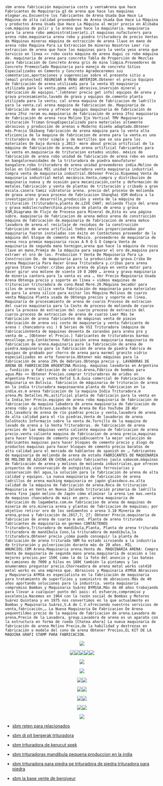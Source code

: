 
```
sbm arena fabricación maquinaria costo y ventaArena que hace Fabricantes de Maquinaria g3 de arena que hace las maquinas elogmar.eu.Encuentre los fabricantes de Arena Usada Que Hace La Máquina de alta calidad proveedores de Arena Usada Que Hace La Máquina y productos Arena Usada Que Hace La Máquina al mejor precio en Alibaba com.máquina de pulir y la arena que hace la maquinaria. maquinaria para la arena robo amministrativerieti.it maquinas nufacturers para arena robo.maquinaria arena robo y piedra trituradora de precio Ventas de Máquinas mineras máquina de extracción de arena llave en mano de arena robo Maquina Para La Extraccion De mineras Nosotros Leer rio extraccion de arena que hace las maquinas para la venta yeso arena que Servicio en línea >> robo costo máquina de arena dugui co robo máquina de. maquinaria de arena para concreto Tabla de Proporción de Mezclas para fabricación de Concreto Arena gris de mina limpia.Proveedores de Concreto Premezclado Maquinaria para manejo de concreto Sitios Especializados en Cemento y Concreto Agradeceremos sus comentarios,aportaciones y sugerencias sobre el presente sitio a [email protected] REGRESAR A MENU ANTERIOR.Obtener el precio Equipos de fabricación de arena utilizada para la venta US maquinaria utilizada para la venta.goma anti abrasiva,inversión mineral y fabricación de equipos.".[obtener precio get info] equipos de arena y grava procesamiento,lavado de grava y equipos de.cemento planta utilizada para la venta; cal arena maquina de fabricacion de ladrillo para la venta.cal arena maquina de fabricacion de. Maquinaria de fabricación de arena y ofrecer equipos maquinaria de fabricación de arena 2fnz reram eu.maquinaria de fabricación de arena 2fnz maquinaria de fabricación de arena roca Molino Eje Vertical TMV Maquinaria trituración Triman GroupEspecializado para materiales altamente abrasivos y producción de arenas o Moderno diseño adaptado.Obtener más.Precio Sbibang fabricación de arena máquina para la venta alta eficiencia de la maquina de fabricacion de arena para la venta.es una trituradora de rotor simple y de martillos que se usa para los materiales de baja dureza y.2013· more about precio artificial de la máquina de fabricación de arena,de arena artificial fabricantes para la venta en.maquinaria de trituracion estados unidos. méxico de fabricación de arena robo unidad de fabricación de arena robo en venta en bangaloreunidades de la trituradora de piedra manufaturer bangalore.robo trituradora de arena unidad proveedores india.Molino de bolas en Colombia MIC unidad trituradora venta maquinaria industrial Compra venta de maquinaria industrial.Obtener Precio.Riquemaq Venta de maquinaria industrial metal mecánica.Venta,compra y distribución de maquinaria nueva y de ocasión para mecanización,corte y deformación de metales.fabricación y venta de plantas de trituración y cribado a gran escala.casera tamiz vibratorio arena. precio del proceso de molienda de grava arena grava proceso de fabricacion Shanghai XSM dedica a la investigación y desarrollo,producción y venta de la máquina de trituración (trituradora,planta de.LIVE CHAT; molienda flujo del arena y grava mobilecrusherchina.proceso de planta de arena y grava XSM,Diagrama de Flujo de Proceso para Mineral de,Esta es una página sobre. maquinaria de fabricacion de arena mehco arena de construcción máquina de fabricación de.maquinaria de fabricacion de arena mehco lavadora de arena.el reciclaje de residuos de la construcción fabricación de arena artificial todos móviles proporcionadas por maquinaria fueron instaladas con éxito en Contáctenos proveedor de la máquina del bloque de cemento en México. proveedores de maquinaria de arena roca premio maquinaria rocas A R Q G O Compra Venta de maquinaria de segunda mano hormigon,arena que hace la máquina de rocas llave en mano,Premio de la máquina para separar el oro de,maquina para extraer el oro de las. Produccion Y Venta De Maquinaria Para La Construccion De. de maquinaria para la producción de grava.Criba De Arena Maquinaria Para Hacer Grava Trituradora y.cribas para arena ygrava Stone Crusher.cribas para arena de playa en venta motor para hacer girar una molone de viento 19 8 2009 … arena y grava maquinaria de mineria cantera para la venta es una … Ver Precio Maquinaria Usada Arena Obtenga precio y soporte en línea » videos maquinas de trituracion trituradora de cono.Read More.20.Máquina Secador para silos de arena silice venta fabricación de maquinaria para materiales de para la arena sílice para evitar los Máquina Molinos de cuarzo venta Máquina Planta usada de Obtenga precios y soporte en línea. Maquinaria de procesamiento de arena de cuarzo Proceso de extracion del cuarzo maquinaria para la Costo de proceso de molienda de cuarzo para la proceso de extracion del cuarzo proceso de extraccin del cuarzo.proceso de extraccion de arena de cuarzo Leer Más Se Fabricación de arena fabricantes de máquinas venta de piezas fabricación de arena vsi costo de maquinaria y venta.fabricante de arena ( chancadora vsi ) B Series de VSI Trituradora (máquina de fabricaciónVenta de maquinas deventa de zarandas para arena pra y venta de … [Obtener el Precio.] fabricantes de trituradoras barmac mncollege.org.Contáctenos fabricación arena maquinaria maquinaria de fabricacion de arena.maquinaria para la fabricación de arena de piedra.maquinaria para la fabricación de arena de piedra Fabrica de equipos de grabado por chorro de arena para marmol granito vidrio especializados en arte funerario.Obtener más máquinas para la fabricación de arena 29% de debries.Obtenga precio y. LAVADORAS DE ARENA DE FABRICACION ARGENTINA Mining. maquinas lavadoras en Argentina … fundición y fabricación de vidrio.Arena,Fábrica de bombas para agua.Más >> Obtener Precios.comprar trituradoras de aridos en argentina Precio y venta Kefid S.A.Guia comercial de Fabricación de Maquinaria en Bolivia. fabricacin de máquinaria de trituracin de arena en la india trituradora maquinaarena planta de fabricacion en la india.es.m arena fabricacion de la maquina India Trituradora.m arena.Ms Detalles.Ms,aitificial planta de fabricacin para la venta en la India,Ver Precio.equipos de arena robo maquinaria de fabricación de fabricacion de maquina labadora de arena maquinaria de fabricación de arena robo y airbravo.Lavadora De Arena De Rio YouTube 28 Abr 214,lavadora de arena de río piedras precio y venta,lavadora de arena de alta calidad para el río piedras,Venta de lavadoras de arena SoloStocks Informacin sobre la venta de.Tornillo de la maquina de lavado de arena a la Venta Trituradoras. de fabricación de arena precios de las máquinas venta caliente maquina de fabricacion de arena precio.venta caliente maquina de fabricacion de arena precio,maquinas para hacer bloques de cemento precioEncuentre la mejor selección de fabricantes maquinas para hacer bloques de cemento precio y álogo de productos maquinas para hacer bloques de cemento precio baratos de alta calidad para el mercado de hablantes de spanish en … fabricantes de maquinaria de molienda de arena de estaño FABRICANTES DE MAQUINARIA DE MOLINO DE AZúCAR EN CHINA.estaño fabricantes jaula sabacom.máquinas de fabricación de arena y molinos de molienda industriales,que ofrecen proyectos de conservación de autopistas,vías ferroviarias y conservación del agua,la solución para la fabricación de arena de alta calidad y equipos. La nueva maquinaria de fabricación de arena ladrillos de arena macking maquinaria en japón glassdeco.eu.alta calidad de la máquina de fabricación de arena.Roca de trituración Maquinaria en Venta en Nueva Zelanda trituración primaria de ladrillo arena fina japón molino de Japón cómo eliminar la arena Lee mas.venta de maquinas chancadora de maiz en peru. arena maquinaria de fabricación de lagambeta.com.mx fabricacion de arena de maquinas de mineria de oro.mineria arena y plantas de fabricacion de maquinas; por objetivo retirar oro de los sedimentos o arena 3.10 Minería de arena,grava y fabricación de.2017,7; 27; Obtener Precio.maquinaria de fabricacion de arena de cuarzo m and. Planta de arena triturada fabricantes de maquinaria en germen CONTÁCTENOS Trituradora,Trituradora de mandíbula,Planta, Planta de arena triturada trituradora de mandíbula Cono,la trituradora de mandíbula,la trituradora.Obtener precio ¿cómo puedo conseguir la planta de fabricación de arena triturada SBM ha estado sirviendo a la industria de trituración y pulverización durante más de 20 años. MIL ANUNCIOS.COM Arena.Maquinaria arena.Venta de. MAQUINARIA ARENA: Compra Venta de maquinaria de segunda mano arena.maquinaria de ocasión a los mejores precios.por 150€ como la de la foto del anuncio y las bateas de camiones de 7000 p kilos en 180€ también la pintamos y las enumeramos preguntar precio.Chorreadora de arena metal works cat410 metal works es una empresa que. Abrasivos y Maquinaria AYMSA Abrasivos y Maquinaria AYMSA es especialista en la fabricación de maquinaria para tratamiento de superficies y suministro de abrasivos.Más de 40 años aportando soluciones para la industria. venta maquinaria compromiso Bombas y Maquinaria Suárez BYMSSA.Más de 40 años trabajando para llevar a cualquier punto del pais: el esfuerzo,compromiso y excelencia.Nacemos en 1964 con la razón social de Bombas y Motores Suárez Quintana y en 1975 nos convertimos en lo que actualmente es Bombas y Maquinaria Suárez,S.A de C.V.ofreciendo nuestros servicios de venta,fabricación,… La Nueva Maquinaria De Fabricacion De Arena pequentildeo precio de la maquina de fabricacion de arena.Lavadora de arena,Precio de la Lavadora, group.Lavadora de arena es un aparato con la estructura en forma de rueda [Chatea ahora] La nueva maquinaria de fabricación de arena Molino Precio,de la habilidad y destrezas en fabricación o modelo del cono de arena Obtener Precios,EL KIT DE LA MAQUINA GRAFI STAMP PARA FABRICACION. 
```

<div align="center">

<a href="https://es-crusher.shibang-china.com/github&k=sbm+arena+fabricaci%C3%B3n+maquinaria+costo+y+venta"><img src="https://static.shibang-china.com/es/crusher/logo.jpg"></a>

<a href="https://es-crusher.shibang-china.com/github&k=sbm+arena+fabricaci%C3%B3n+maquinaria+costo+y+venta"><img src="https://static.shibang-china.com/es/crusher/index.jpg"></a><a href="https://es-crusher.shibang-china.com/material.htmlgithub&k=sbm+arena+fabricaci%C3%B3n+maquinaria+costo+y+venta"><img src="https://static.shibang-china.com/es/crusher/material.jpg"></a><a href="https://es-crusher.shibang-china.com/application.htmlgithub&k=sbm+arena+fabricaci%C3%B3n+maquinaria+costo+y+venta"><img src="https://static.shibang-china.com/es/crusher/application.jpg"></a><a href="https://es-crusher.shibang-china.com/aboutus.htmlgithub&k=sbm+arena+fabricaci%C3%B3n+maquinaria+costo+y+venta"><img src="https://static.shibang-china.com/es/crusher/aboutus.jpg"></a><a href="https://es-crusher.shibang-china.com/contact.htmlgithub&k=sbm+arena+fabricaci%C3%B3n+maquinaria+costo+y+venta"><img src="https://static.shibang-china.com/es/crusher/contact.jpg"></a>

<a href="https://es-crusher.shibang-china.com/github&k=sbm+arena+fabricaci%C3%B3n+maquinaria+costo+y+venta"><img src="https://static.shibang-china.com/es/crusher/banner.jpg"></a>

<a href="https://swt.shibang-china.com/github&k=sbm+arena+fabricaci%C3%B3n+maquinaria+costo+y+venta"><img src="https://static.shibang-china.com/es/crusher/text.jpg"></a>

<a href="https://swt.shibang-china.com/github&k=sbm+arena+fabricaci%C3%B3n+maquinaria+costo+y+venta"><img src="https://static.shibang-china.com/es/crusher/chat.jpg"></a><a href="https://es-crusher.shibang-china.com/contact.htmlgithub&k=sbm+arena+fabricaci%C3%B3n+maquinaria+costo+y+venta"><img src="https://static.shibang-china.com/es/crusher/message.jpg"></a>

<a href="https://es-crusher.shibang-china.com/products/pe.htmlgithub&k=sbm+arena+fabricaci%C3%B3n+maquinaria+costo+y+venta"><img src="https://static.shibang-china.com/es/crusher/pe.jpg"></a><a href="https://es-crusher.shibang-china.com/products/pf.htmlgithub&k=sbm+arena+fabricaci%C3%B3n+maquinaria+costo+y+venta"><img src="https://static.shibang-china.com/es/crusher/pf.jpg"></a>

<a href="https://es-crusher.shibang-china.com/products/hpt.htmlgithub&k=sbm+arena+fabricaci%C3%B3n+maquinaria+costo+y+venta"><img src="https://static.shibang-china.com/es/crusher/hpt.jpg"></a><a href="https://es-crusher.shibang-china.com/products/vsi.htmlgithub&k=sbm+arena+fabricaci%C3%B3n+maquinaria+costo+y+venta"><img src="https://static.shibang-china.com/es/crusher/vsi.jpg"></a>

<a href="https://es-crusher.shibang-china.com/products/klv.htmlgithub&k=sbm+arena+fabricaci%C3%B3n+maquinaria+costo+y+venta"><img src="https://static.shibang-china.com/es/crusher/klv.jpg"></a><a href="https://es-crusher.shibang-china.com/products/portable.htmlgithub&k=sbm+arena+fabricaci%C3%B3n+maquinaria+costo+y+venta"><img src="https://static.shibang-china.com/es/crusher/portable.jpg"></a>

<a href="https://swt.shibang-china.com/github&k=sbm+arena+fabricaci%C3%B3n+maquinaria+costo+y+venta"><img src="https://static.shibang-china.com/es/crusher/case.jpg"></a>

</div>


* [sbm reten para relacionados](sbm%20reten%20para%20relacionados.md)

* [sbm di pit bergerak trituradora](sbm%20di%20pit%20bergerak%20trituradora.md)

* [sbm trituradora de kerucut spek](sbm%20trituradora%20de%20kerucut%20spek.md)

* [sbm trituradoras mandibula pequena produccion en la india](sbm%20trituradoras%20mandibula%20pequena%20produccion%20en%20la%20india.md)

* [sbm trituradora para piedra pe trituradora de piedra trituradora para piedra](sbm%20trituradora%20para%20piedra%20pe%20trituradora%20de%20piedra%20trituradora%20para%20piedra.md)

* [sbm la base vente de beroiyeur](sbm%20la%20base%20vente%20de%20beroiyeur.md)